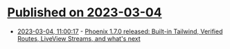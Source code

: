 # [Published on 2023-03-04](index.md)

* [2023-03-04, 11:00:17](https://lobste.rs/s/homhrt/phoenix_1_7_0_released_built_tailwind) - [Phoenix 1.7.0 released: Built-in Tailwind, Verified Routes, LiveView Streams, and what's next](https://phoenixframework.org/blog/phoenix-1.7-final-released)
